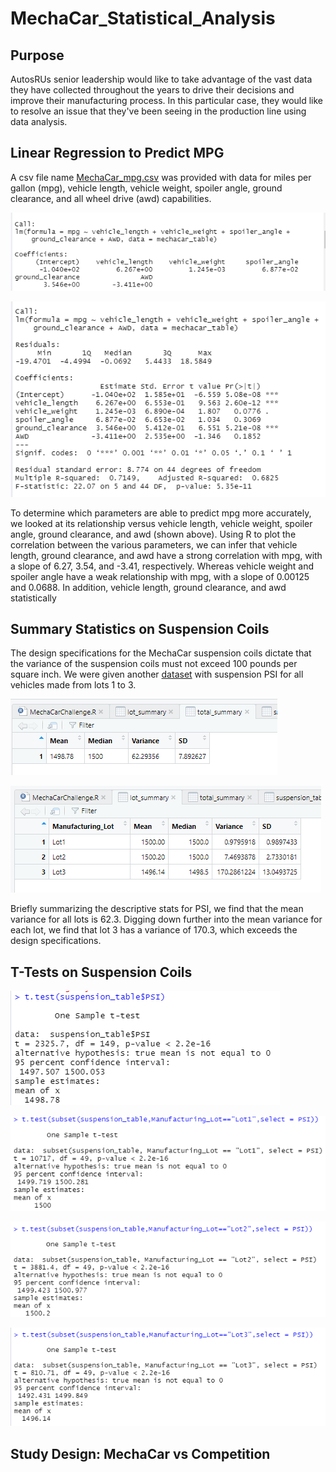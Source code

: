 # MechaCar_Statistical_Analysis

## Purpose
AutosRUs senior leadership would like to take advantage of the vast data they have collected throughout the years to drive their decisions and improve their manufacturing process. In this particular case, they would like to resolve an issue that they've been seeing in the production line using data analysis.


## Linear Regression to Predict MPG

A csv file name [MechaCar_mpg.csv](MechaCar_mpg.csv) was provided with data for miles per gallon (mpg), vehicle length, vehicle weight, spoiler angle, ground clearance, and all wheel drive (awd) capabilities. 

![lm-coefficient-mpg](Analysis/mpg-coefficient.png)

![lm-predict-mpg](Analysis/lm-predict-mpg.png)

To determine which parameters are able to predict mpg more accurately, we looked at its relationship versus vehicle length, vehicle weight, spoiler angle, ground clearance, and awd (shown above). Using R to plot the correlation between the various parameters, we can infer that vehicle length, ground clearance, and awd have a strong correlation with mpg, with a slope of 6.27, 3.54, and -3.41, respectively. Whereas vehicle weight and spoiler angle have a weak relationship with mpg, with a slope of 0.00125 and 0.0688. In addition, vehicle length, ground clearance, and awd statistically 



## Summary Statistics on Suspension Coils

The design specifications for the MechaCar suspension coils dictate that the variance of the suspension coils must not exceed 100 pounds per square inch. We were given another [dataset](Suspension_Coil.csv) with suspension PSI for all vehicles made from lots 1 to 3. 

![total_summary](Analysis/total_summary.png)

![lot_summary](Analysis/lot_summary.png)

Briefly summarizing the descriptive stats for PSI, we find that the mean variance for all lots is 62.3. Digging down further into the mean variance for each lot, we find that lot 3 has a variance of 170.3, which exceeds the design specifications.

## T-Tests on Suspension Coils

![T-Test for all lots](Analysis/ttest-totalpsi.png)

![T-Test for lot 1](Analysis/ttest-lot1.png)

![T-Test for lot 2](Analysis/ttest-lot2.png)

![T-Test for lot 3](Analysis/ttest-lot3.png)



## Study Design: MechaCar vs Competition